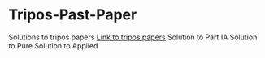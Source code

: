 # Tripos-Past-Paper
Solutions to tripos papers
[Link to tripos papers](https://www.maths.cam.ac.uk/undergrad/pastpapers/past-ia-ib-and-ii-examination-papers)
Solution to Part IA
Solution to Pure
Solution to Applied
